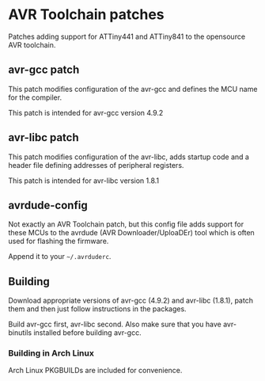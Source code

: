 # AVR Toolchain patches

Patches adding support for ATTiny441 and ATTiny841 to the opensource AVR toolchain.

## avr-gcc patch

This patch modifies configuration of the avr-gcc and defines the MCU name for the compiler.

This patch is intended for avr-gcc version 4.9.2

## avr-libc patch

This patch modifies configuration of the avr-libc, adds startup code and a header file defining addresses of peripheral registers.

This patch is intended for avr-libc version 1.8.1

## avrdude-config

Not exactly an AVR Toolchain patch, but this config file adds support for these MCUs to the avrdude (AVR Downloader/UploaDEr) tool which is often used for flashing the firmware.

Append it to your `~/.avrduderc`.

## Building

Download appropriate versions of avr-gcc (4.9.2) and avr-libc (1.8.1), patch them and then just follow instructions in the packages.

Build avr-gcc first, avr-libc second. Also make sure that you have avr-binutils installed before building avr-gcc.

### Building in Arch Linux

Arch Linux PKGBUILDs are included for convenience.